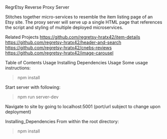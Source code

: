 RegrEtsy Reverse Proxy Server

Stitches together micro-services to resemble the item listing page of an Etsy site. The proxy server will serve up a single HTML page that references the script and styling of multiple deployed microservices.

Related Projects
https://github.com/regretsy-hratx42/item-details
https://github.com/regretsy-hratx42/header-and-search
https://github.com/regretsy-hratx42/cnebs-reviews
https://github.com/regretsy-hratx42/image-carousel

Table of Contents
Usage
Installing Dependencies
Usage
Some usage instructions:

> npm install

Start server with following: 
> npm run server-dev

Navigate to site by going to localhost:5001 (port/url subject to change upon deployment)

Installing_Dependencies
From within the root directory:

> npm install
